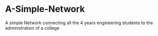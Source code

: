 # A-Simple-Network
A simple Network connecting all the 4 years engineering students to the administration of a college
